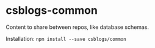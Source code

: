 # csblogs-common
Content to share between repos, like database schemas.

Installation: `npm install --save csblogs/common`
